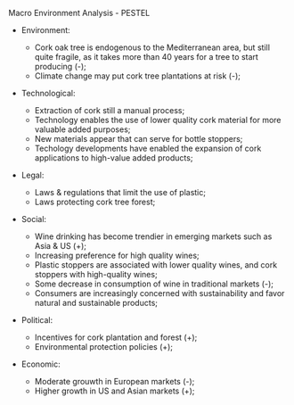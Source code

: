 Macro Environment Analysis - PESTEL

- Environment:
  - Cork oak tree is endogenous to the Mediterranean area, but still quite fragile, as it takes more than 40 years for a tree to start producing (-);
  - Climate change may put cork tree plantations at risk (-);


- Technological:
  - Extraction of cork still a manual process;
  - Technology enables the use of lower quality cork material for more valuable added purposes;
  - New materials appear that can serve for bottle stoppers;
  - Techology developments have enabled the expansion of cork applications to high-value added products;


- Legal:
  - Laws & regulations that limit the use of plastic;
  - Laws protecting cork tree forest;

- Social:
  - Wine drinking has become trendier in emerging markets such as Asia & US (+);
  - Increasing preference for high quality wines;
  - Plastic stoppers are associated with lower quality wines, and cork stoppers with high-quality wines;
  - Some decrease in consumption of wine in traditional markets (-);
  - Consumers are increasingly concerned with sustainability and favor natural and sustainable products;

- Political:
  - Incentives for cork plantation and forest (+);
  - Environmental protection policies (+);

- Economic:
  - Moderate grouwth in European markets (-);
  - Higher growth in US and Asian markets (+);